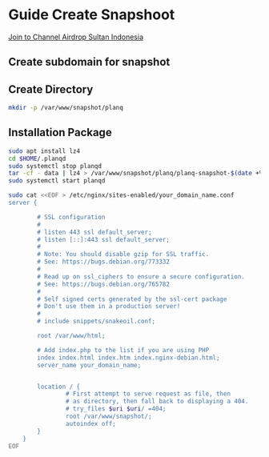 # Guide Create Snapshoot

<p style="font-size:14px" align="left">
<a href="https://t.me/airdropsultanindonesia" target="_blank">Join to Channel Airdrop Sultan Indonesia</a>
</p>


## Create subdomain for snapshot

## Create Directory

```bash
mkdir -p /var/www/snapshot/planq
```

## Installation Package

```bash
sudo apt install lz4
cd $HOME/.planqd
sudo systemctl stop planqd
tar -cf - data | lz4 > /var/www/snapshot/planq/planq-snapshot-$(date +%Y%m%d).tar.lz4
sudo systemctl start planqd
```



```bash
sudo cat <<EOF > /etc/nginx/sites-enabled/your_domain_name.conf
server {

        # SSL configuration
        #
        # listen 443 ssl default_server;
        # listen [::]:443 ssl default_server;
        #
        # Note: You should disable gzip for SSL traffic.
        # See: https://bugs.debian.org/773332
        #
        # Read up on ssl_ciphers to ensure a secure configuration.
        # See: https://bugs.debian.org/765782
        #
        # Self signed certs generated by the ssl-cert package
        # Don't use them in a production server!
        #
        # include snippets/snakeoil.conf;

        root /var/www/html;

        # Add index.php to the list if you are using PHP
        index index.html index.htm index.nginx-debian.html;
        server_name your_domain_name; 


        location / {
                # First attempt to serve request as file, then
                # as directory, then fall back to displaying a 404.
                # try_files $uri $uri/ =404;
                root /var/www/snapshot/;
                autoindex off;
        }
    }
EOF
```
